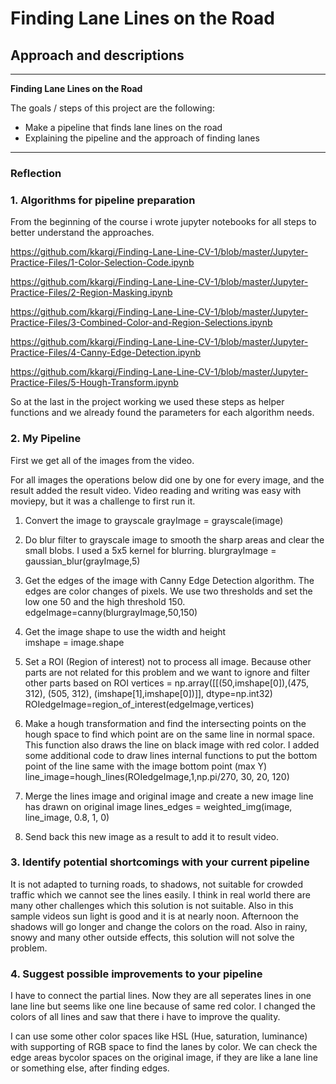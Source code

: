 # **Finding Lane Lines on the Road** 

## Approach and descriptions

---

**Finding Lane Lines on the Road**

The goals / steps of this project are the following:
* Make a pipeline that finds lane lines on the road
* Explaining the pipeline and the approach of finding lanes

---

### Reflection

### 1. Algorithms for pipeline preparation

From the beginning of the course i wrote jupyter notebooks for all steps to better understand the approaches.

https://github.com/kkargi/Finding-Lane-Line-CV-1/blob/master/Jupyter-Practice-Files/1-Color-Selection-Code.ipynb

https://github.com/kkargi/Finding-Lane-Line-CV-1/blob/master/Jupyter-Practice-Files/2-Region-Masking.ipynb

https://github.com/kkargi/Finding-Lane-Line-CV-1/blob/master/Jupyter-Practice-Files/3-Combined-Color-and-Region-Selections.ipynb

https://github.com/kkargi/Finding-Lane-Line-CV-1/blob/master/Jupyter-Practice-Files/4-Canny-Edge-Detection.ipynb

https://github.com/kkargi/Finding-Lane-Line-CV-1/blob/master/Jupyter-Practice-Files/5-Hough-Transform.ipynb

So at the last in the project working we used these steps as helper functions and we already found the parameters for each algorithm needs.


### 2. My Pipeline

First we get all of the images from the video.

For all images the operations below did one by one for every image, and the result added the result video. Video reading and writing was easy with moviepy, but it was a challenge to first run it.

1. Convert the image to grayscale
    grayImage = grayscale(image)
2. Do blur filter to grayscale image to smooth the sharp areas and clear the small blobs. I used a 5x5 kernel for blurring.
    blurgrayImage = gaussian_blur(grayImage,5)
3. Get the edges of the image with Canny Edge Detection algorithm. The edges are color changes of pixels. We use two thresholds and set the low one 50 and the high threshold 150. 
    edgeImage=canny(blurgrayImage,50,150)    
    
4. Get the image shape to use the width and height    
    imshape = image.shape

5. Set a ROI (Region of interest) not to process all image. Because other parts are not related for this problem and we want to ignore and filter other parts based on ROI
    vertices = np.array([[(50,imshape[0]),(475, 312), (505, 312), (imshape[1],imshape[0])]], dtype=np.int32)
    ROIedgeImage=region_of_interest(edgeImage,vertices)
  
6. Make a hough transformation and find the intersecting points on the hough space to find which point are on the same line in normal space. This function also draws the line on black image with red color. I added some additional code to draw lines internal functions to put the bottom point of the line same with the image bottom point (max Y)
    line_image=hough_lines(ROIedgeImage,1,np.pi/270, 30, 20, 120)
7. Merge the lines image and original image and create a new image line has drawn on original image
    lines_edges = weighted_img(image, line_image, 0.8, 1, 0)     

8. Send back this new image as a result to add it to result video.


### 3. Identify potential shortcomings with your current pipeline


It is not adapted to turning roads, to shadows, not suitable for crowded traffic which we cannot see the lines easily. I think in real world there are many other challenges which this solution is not suitable. Also in this sample videos sun light is good and it is at nearly noon. Afternoon the shadows will go longer and change the colors on the road. Also in rainy, snowy and many other outside effects, this solution will not solve the problem.


### 4. Suggest possible improvements to your pipeline

I have to connect the partial lines. Now they are all seperates lines in one lane line but seems like one line because of same red color. I changed the colors of all lines and saw that there i have to improve the quality.

I can use some other color spaces like HSL (Hue, saturation, luminance) with supporting of RGB space to find the lanes by color. We can check the edge areas bycolor spaces on the original image, if they are like a lane line or something else, after finding edges.